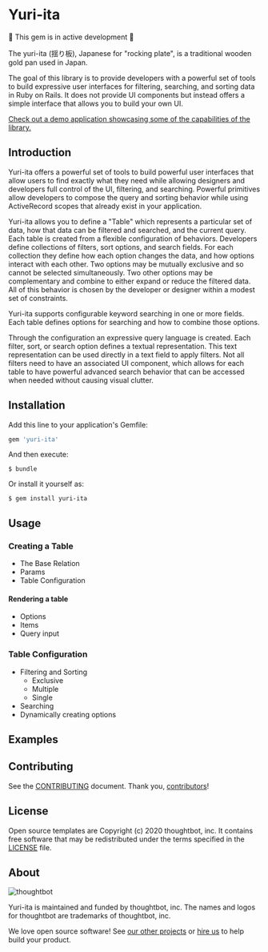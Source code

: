# Yuri-ita

🚧 This gem is in active development 🚧

The yuri-ita (揺り板), Japanese for "rocking plate", is a traditional wooden gold
pan used in Japan.

The goal of this library is to provide developers with a powerful set of tools
to build expressive user interfaces for filtering, searching, and sorting data
in Ruby on Rails. It does not provide UI components but instead offers a simple
interface that allows you to build your own UI.

[Check out a demo application showcasing some of the capabilities of the
library.][demo]

[demo]: https://yuriita-prerelease.herokuapp.com/movies

## Introduction

Yuri-ita offers a powerful set of tools to build powerful user interfaces that
allow users to find exactly what they need while allowing designers and
developers full control of the UI, filtering, and searching. Powerful primitives
allow developers to compose the query and sorting behavior while using
ActiveRecord scopes that already exist in your application.

Yuri-ita allows you to define a "Table" which represents a particular set of
data, how that data can be filtered and searched, and the current query. Each
table is created from a flexible configuration of behaviors. Developers define
collections of filters, sort options, and search fields. For each collection
they define how each option changes the data, and how options interact with each
other. Two options may be mutually exclusive and so cannot be selected
simultaneously. Two other options may be complementary and combine to either
expand or reduce the filtered data. All of this behavior is chosen by the
developer or designer within a modest set of constraints.

Yuri-ita supports configurable keyword searching in one or more fields. Each
table defines options for searching and how to combine those options.

Through the configuration an expressive query language is created. Each filter,
sort, or search option defines a textual representation. This text
representation can be used directly in a text field to apply filters. Not all
filters need to have an associated UI component, which allows for each table to
have powerful advanced search behavior that can be accessed when needed without
causing visual clutter.

## Installation

Add this line to your application's Gemfile:

```ruby
gem 'yuri-ita'
```

And then execute:

    $ bundle

Or install it yourself as:

    $ gem install yuri-ita

## Usage

### Creating a Table

- The Base Relation
- Params
- Table Configuration

#### Rendering a table

- Options
- Items
- Query input

### Table Configuration

- Filtering and Sorting
  - Exclusive
  - Multiple
  - Single
- Searching
- Dynamically creating options

## Examples

## Contributing

See the [CONTRIBUTING] document. Thank you, [contributors]!

  [CONTRIBUTING]: CONTRIBUTING.md
  [contributors]: https://github.com/thoughtbot/yuri-ita/graphs/contributors

## License

Open source templates are Copyright (c) 2020 thoughtbot, inc.
It contains free software that may be redistributed
under the terms specified in the [LICENSE] file.

[LICENSE]: /LICENSE

## About

![thoughtbot](http://presskit.thoughtbot.com/images/thoughtbot-logo-for-readmes.svg)

Yuri-ita is maintained and funded by thoughtbot, inc.
The names and logos for thoughtbot are trademarks of thoughtbot, inc.

We love open source software!
See [our other projects][community]
or [hire us][hire] to help build your product.

  [community]: https://thoughtbot.com/community?utm_source=github
  [hire]: https://thoughtbot.com/hire-us?utm_source=github
